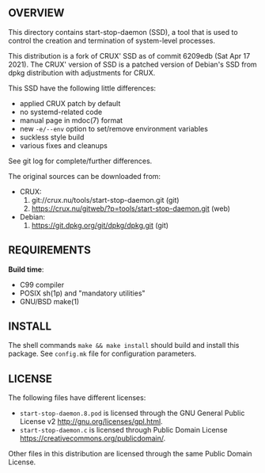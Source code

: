 OVERVIEW
--------
This directory contains start-stop-daemon (SSD), a tool that is used
to control the creation and termination of system-level processes.

This distribution is a fork of CRUX' SSD as of commit 6209edb (Sat Apr
17 2021).  The CRUX' version of SSD is a patched version of Debian's
SSD from dpkg distribution with adjustments for CRUX.

This SSD have the following little differences:
- applied CRUX patch by default
- no systemd-related code
- manual page in mdoc(7) format
- new `-e/--env` option to set/remove environment variables
- suckless style build
- various fixes and cleanups

See git log for complete/further differences.

The original sources can be downloaded from:
- CRUX:
  1. git://crux.nu/tools/start-stop-daemon.git              (git)
  2. https://crux.nu/gitweb/?p=tools/start-stop-daemon.git  (web)
- Debian:
  1. https://git.dpkg.org/git/dpkg/dpkg.git                 (git)

REQUIREMENTS
------------
**Build time**:
- C99 compiler
- POSIX sh(1p) and "mandatory utilities"
- GNU/BSD make(1)


INSTALL
-------
The shell commands `make && make install` should build and install
this package.  See `config.mk` file for configuration parameters.


LICENSE
-------
The following files have different licenses:
- `start-stop-daemon.8.pod` is licensed through the GNU General Public
  License v2 <http://gnu.org/licenses/gpl.html>.
- `start-stop-daemon.c` is licensed through Public Domain License
  <https://creativecommons.org/publicdomain/>.

Other files in this distribution are licensed through the same Public
Domain License.
